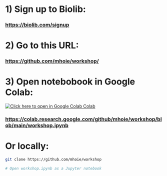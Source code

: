 
# 1) Sign up to Biolib:
### https://biolib.com/signup​

# 2) Go to this URL:
### https://github.com/mhoie/workshop/

# 3) Open notebobook in Google Colab:

[![Click here to open in Google Colab Colab](https://colab.research.google.com/assets/colab-badge.svg)](https://colab.research.google.com/github/mhoie/workshop/blob/main/workshop.ipynb)

### https://colab.research.google.com/github/mhoie/workshop/blob/main/workshop.ipynb

# Or locally:

```bash
git clone https://github.com/mhoie/workshop

# Open workshop.ipynb as a Jupyter notebook
```
